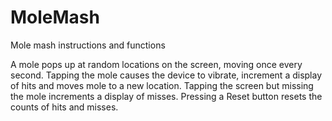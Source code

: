 # MoleMash #
Mole mash instructions and functions

A mole pops up at random locations on the
screen, moving once every second.
Tapping the mole causes the device to vibrate,
increment a display of hits and moves mole to a new location.
Tapping the screen but missing the mole increments a display of misses.
Pressing a Reset button resets the counts of hits and misses.
